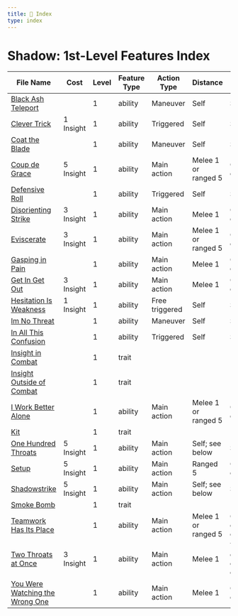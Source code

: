 ```yaml
---
title: 📑 Index
type: index
---
```


# Shadow: 1st-Level Features Index

| File Name                                                                       | Cost      | Level | Feature Type | Action Type    | Distance            | Target                   |
| ------------------------------------------------------------------------------- | --------- | ----- | ------------ | -------------- | ------------------- | ------------------------ |
| [Black Ash Teleport](../Black%20Ash%20Teleport)                                 |           | 1     | ability      | Maneuver       | Self                | Self                     |
| [Clever Trick](../Clever%20Trick)                                               | 1 Insight | 1     | ability      | Triggered      | Self                | Self                     |
| [Coat the Blade](../Coat%20the%20Blade)                                         |           | 1     | ability      | Maneuver       | Self                | Self                     |
| [Coup de Grace](../Coup%20de%20Grace)                                           | 5 Insight | 1     | ability      | Main action    | Melee 1 or ranged 5 | One creature             |
| [Defensive Roll](../Defensive%20Roll)                                           |           | 1     | ability      | Triggered      | Self                | Self                     |
| [Disorienting Strike](../Disorienting%20Strike)                                 | 3 Insight | 1     | ability      | Main action    | Melee 1             | One creature             |
| [Eviscerate](../Eviscerate)                                                     | 3 Insight | 1     | ability      | Main action    | Melee 1 or ranged 5 | One creature             |
| [Gasping in Pain](../Gasping%20in%20Pain)                                       |           | 1     | ability      | Main action    | Melee 1             | One creature             |
| [Get In Get Out](../Get%20In%20Get%20Out)                                       | 3 Insight | 1     | ability      | Main action    | Melee 1             | One creature             |
| [Hesitation Is Weakness](../Hesitation%20Is%20Weakness)                         | 1 Insight | 1     | ability      | Free triggered | Self                | Self                     |
| [Im No Threat](../Im%20No%20Threat)                                             |           | 1     | ability      | Maneuver       | Self                | Self                     |
| [In All This Confusion](../In%20All%20This%20Confusion)                         |           | 1     | ability      | Triggered      | Self                | Self                     |
| [Insight in Combat](../Insight%20in%20Combat)                                   |           | 1     | trait        |                |                     |                          |
| [Insight Outside of Combat](../Insight%20Outside%20of%20Combat)                 |           | 1     | trait        |                |                     |                          |
| [I Work Better Alone](../I%20Work%20Better%20Alone)                             |           | 1     | ability      | Main action    | Melee 1 or ranged 5 | One creature             |
| [Kit](../Kit)                                                                   |           | 1     | trait        |                |                     |                          |
| [One Hundred Throats](../One%20Hundred%20Throats)                               | 5 Insight | 1     | ability      | Main action    | Self; see below     | Self                     |
| [Setup](../Setup)                                                               | 5 Insight | 1     | ability      | Main action    | Ranged 5            | One creature             |
| [Shadowstrike](../Shadowstrike)                                                 | 5 Insight | 1     | ability      | Main action    | Self; see below     | Self                     |
| [Smoke Bomb](../Smoke%20Bomb)                                                   |           | 1     | trait        |                |                     |                          |
| [Teamwork Has Its Place](../Teamwork%20Has%20Its%20Place)                       |           | 1     | ability      | Main action    | Melee 1 or ranged 5 | One creature or object   |
| [Two Throats at Once](../Two%20Throats%20at%20Once)                             | 3 Insight | 1     | ability      | Main action    | Melee 1             | Two creatures or objects |
| [You Were Watching the Wrong One](../You%20Were%20Watching%20the%20Wrong%20One) |           | 1     | ability      | Main action    | Melee 1             | One creature             |
